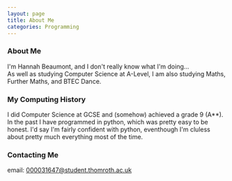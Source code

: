 ```yaml
---
layout: page
title: About Me
categories: Programming
---
```


### About Me
I'm Hannah Beaumont, and I don't really know what I'm doing...  
As well as studying Computer Science at A-Level, I am also studying Maths, Further Maths, and BTEC Dance.

### My Computing History
I did Computer Science at GCSE and (somehow) achieved a grade 9 (A**).
In the past I have programmed in python, which was pretty easy to be honest.
I'd say I'm fairly confident with python, eventhough I'm cluless about pretty much everything most of the time.

### Contacting Me
email: 000031647@student.thomroth.ac.uk
